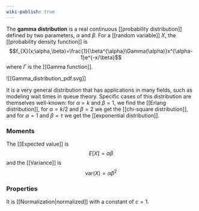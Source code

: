 ```yaml
---
wiki-publish: true
---
```

The **gamma distribution** is a real continuous [[probability distribution]] defined by two parameters, $\alpha$ and $\beta$. For a [[random variable]] $X$, the [[probability density function]] is
$$f_{X}(x;\alpha,\beta)=\frac{1}{\beta^{\alpha}\Gamma(\alpha)}x^{\alpha-1}e^{-x/\beta}$$
where $\Gamma$ is the [[Gamma function]].

![[Gamma_distribution_pdf.svg]]

It is a very general distribution that has applications in many fields, such as modeling wait times in queue theory. Specific cases of this distribution are themselves well-known: for $\alpha=k$ and $\beta=1$, we find the [[Erlang distribution]], for $\alpha=k/2$ and $\beta=2$ we get the [[chi-square distribution]], and for $\alpha=1$ and $\beta=\tau$ we get the [[exponential distribution]].
### Moments
The [[Expected value]] is
$$E[X]=\alpha \beta$$
and the [[Variance]] is
$$\text{var}(X)=\alpha \beta ^{2}$$
### Properties
It is [[Normalization|normalized]] with a constant of $c=1$.